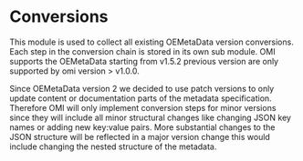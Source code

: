 # Conversions

This module is used to collect all existing OEMetaData version conversions. Each step in the conversion chain is stored in its own sub module. OMI supports the OEMetaData starting from v1.5.2 previous version are only supported by omi version > v1.0.0.

Since OEMetaData version 2 we decided to use patch versions to only update content or documentation parts of the metadata specification. Therefore OMI will only implement conversion steps for minor versions since they will include all minor structural changes like changing JSON key names or adding new key:value pairs. More substantial changes to the JSON structure will be reflected in a major version change this would include changing the nested structure of the metadata.
